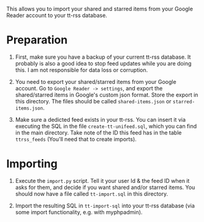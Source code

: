 This allows you to import your shared and starred items from your Google Reader account to your tt-rss database.

# Preparation

1. First, make sure you have a backup of your current tt-rss database.
It probably is also a good idea to stop feed updates while you
are doing this. I am not responsible for data loss or corruption.

2. You need to export your shared/starred items from your Google account.
Go to `Google Reader -> settings`, and export the shared/starred items in Google's 
custom json format. Store the export in this directory. The files should be 
called `shared-items.json` or `starred-items.json`.

3. Make sure a dedicted feed exists in your tt-rss. You can insert it via executing 
the SQL in the file `create-tt-unifeed.sql`, which you can find in the 
main directory. Take note of the ID this feed has in the table `ttrss_feeds`
(You'll need that to create imports).

# Importing

1. Execute the `import.py` script. Tell it your user Id & the feed ID when
it asks for them, and decide if you want shared and/or starred items. You should now have a file called `tt-import.sql` in this directory.

2. Import the resulting SQL in `tt-import-sql` into your tt-rss database
(via some import functionality, e.g. with myphpadmin).
